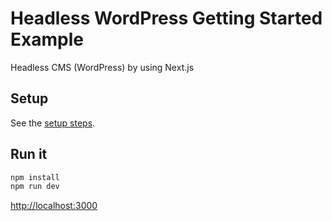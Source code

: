 # Headless WordPress Getting Started Example

Headless CMS (WordPress) by using Next.js

## Setup

See the [setup steps](https://github.com/wpengine/headless-framework#quick-start).

## Run it

```bash
npm install
npm run dev
```

[http://localhost:3000]()
